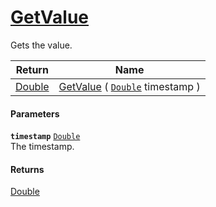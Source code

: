 # [GetValue](./CubicInterpolation--GetValue.md)

Gets the value.

| Return | Name | 
| --- | --- | 
| [Double](https://docs.microsoft.com/en-us/dotnet/api/System.Double) | [GetValue](./CubicInterpolation--GetValue.md) ( [`Double`](https://docs.microsoft.com/en-us/dotnet/api/System.Double) timestamp ) | 


#### Parameters
**`timestamp`**  [`Double`](https://docs.microsoft.com/en-us/dotnet/api/System.Double)<br>The timestamp.
#### Returns
[Double](https://docs.microsoft.com/en-us/dotnet/api/System.Double)<br>

